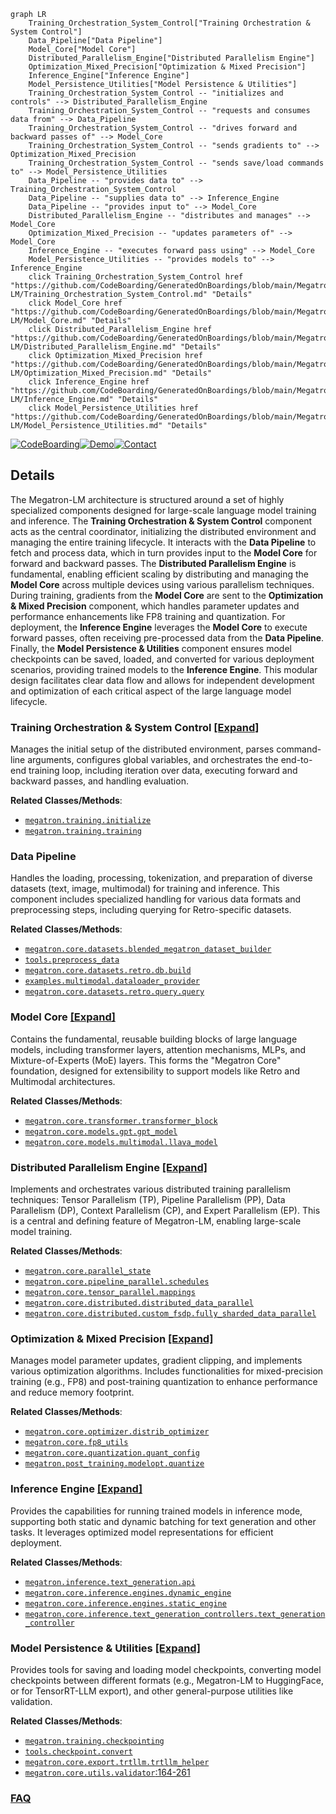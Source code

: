```mermaid
graph LR
    Training_Orchestration_System_Control["Training Orchestration & System Control"]
    Data_Pipeline["Data Pipeline"]
    Model_Core["Model Core"]
    Distributed_Parallelism_Engine["Distributed Parallelism Engine"]
    Optimization_Mixed_Precision["Optimization & Mixed Precision"]
    Inference_Engine["Inference Engine"]
    Model_Persistence_Utilities["Model Persistence & Utilities"]
    Training_Orchestration_System_Control -- "initializes and controls" --> Distributed_Parallelism_Engine
    Training_Orchestration_System_Control -- "requests and consumes data from" --> Data_Pipeline
    Training_Orchestration_System_Control -- "drives forward and backward passes of" --> Model_Core
    Training_Orchestration_System_Control -- "sends gradients to" --> Optimization_Mixed_Precision
    Training_Orchestration_System_Control -- "sends save/load commands to" --> Model_Persistence_Utilities
    Data_Pipeline -- "provides data to" --> Training_Orchestration_System_Control
    Data_Pipeline -- "supplies data to" --> Inference_Engine
    Data_Pipeline -- "provides input to" --> Model_Core
    Distributed_Parallelism_Engine -- "distributes and manages" --> Model_Core
    Optimization_Mixed_Precision -- "updates parameters of" --> Model_Core
    Inference_Engine -- "executes forward pass using" --> Model_Core
    Model_Persistence_Utilities -- "provides models to" --> Inference_Engine
    click Training_Orchestration_System_Control href "https://github.com/CodeBoarding/GeneratedOnBoardings/blob/main/Megatron-LM/Training_Orchestration_System_Control.md" "Details"
    click Model_Core href "https://github.com/CodeBoarding/GeneratedOnBoardings/blob/main/Megatron-LM/Model_Core.md" "Details"
    click Distributed_Parallelism_Engine href "https://github.com/CodeBoarding/GeneratedOnBoardings/blob/main/Megatron-LM/Distributed_Parallelism_Engine.md" "Details"
    click Optimization_Mixed_Precision href "https://github.com/CodeBoarding/GeneratedOnBoardings/blob/main/Megatron-LM/Optimization_Mixed_Precision.md" "Details"
    click Inference_Engine href "https://github.com/CodeBoarding/GeneratedOnBoardings/blob/main/Megatron-LM/Inference_Engine.md" "Details"
    click Model_Persistence_Utilities href "https://github.com/CodeBoarding/GeneratedOnBoardings/blob/main/Megatron-LM/Model_Persistence_Utilities.md" "Details"
```

[![CodeBoarding](https://img.shields.io/badge/Generated%20by-CodeBoarding-9cf?style=flat-square)](https://github.com/CodeBoarding/GeneratedOnBoardings)[![Demo](https://img.shields.io/badge/Try%20our-Demo-blue?style=flat-square)](https://www.codeboarding.org/demo)[![Contact](https://img.shields.io/badge/Contact%20us%20-%20contact@codeboarding.org-lightgrey?style=flat-square)](mailto:contact@codeboarding.org)

## Details

The Megatron-LM architecture is structured around a set of highly specialized components designed for large-scale language model training and inference. The **Training Orchestration & System Control** component acts as the central coordinator, initializing the distributed environment and managing the entire training lifecycle. It interacts with the **Data Pipeline** to fetch and process data, which in turn provides input to the **Model Core** for forward and backward passes. The **Distributed Parallelism Engine** is fundamental, enabling efficient scaling by distributing and managing the **Model Core** across multiple devices using various parallelism techniques. During training, gradients from the **Model Core** are sent to the **Optimization & Mixed Precision** component, which handles parameter updates and performance enhancements like FP8 training and quantization. For deployment, the **Inference Engine** leverages the **Model Core** to execute forward passes, often receiving pre-processed data from the **Data Pipeline**. Finally, the **Model Persistence & Utilities** component ensures model checkpoints can be saved, loaded, and converted for various deployment scenarios, providing trained models to the **Inference Engine**. This modular design facilitates clear data flow and allows for independent development and optimization of each critical aspect of the large language model lifecycle.

### Training Orchestration & System Control [[Expand]](./Training_Orchestration_System_Control.md)
Manages the initial setup of the distributed environment, parses command-line arguments, configures global variables, and orchestrates the end-to-end training loop, including iteration over data, executing forward and backward passes, and handling evaluation.


**Related Classes/Methods**:

- <a href="https://github.com/NVIDIA/Megatron-LM/blob/main/megatron/training/initialize.py" target="_blank" rel="noopener noreferrer">`megatron.training.initialize`</a>
- <a href="https://github.com/NVIDIA/Megatron-LM/blob/main/megatron/training/training.py" target="_blank" rel="noopener noreferrer">`megatron.training.training`</a>


### Data Pipeline
Handles the loading, processing, tokenization, and preparation of diverse datasets (text, image, multimodal) for training and inference. This component includes specialized handling for various data formats and preprocessing steps, including querying for Retro-specific datasets.


**Related Classes/Methods**:

- <a href="https://github.com/NVIDIA/Megatron-LM/blob/main/megatron/core/datasets/blended_megatron_dataset_builder.py" target="_blank" rel="noopener noreferrer">`megatron.core.datasets.blended_megatron_dataset_builder`</a>
- <a href="https://github.com/NVIDIA/Megatron-LM/blob/main/tools/preprocess_data.py" target="_blank" rel="noopener noreferrer">`tools.preprocess_data`</a>
- <a href="https://github.com/NVIDIA/Megatron-LM/blob/main/megatron/core/datasets/retro/db/build.py" target="_blank" rel="noopener noreferrer">`megatron.core.datasets.retro.db.build`</a>
- <a href="https://github.com/NVIDIA/Megatron-LM/blob/main/examples/multimodal/dataloader_provider.py" target="_blank" rel="noopener noreferrer">`examples.multimodal.dataloader_provider`</a>
- <a href="https://github.com/NVIDIA/Megatron-LM/blob/main/megatron/core/datasets/retro/query/query.py" target="_blank" rel="noopener noreferrer">`megatron.core.datasets.retro.query.query`</a>


### Model Core [[Expand]](./Model_Core.md)
Contains the fundamental, reusable building blocks of large language models, including transformer layers, attention mechanisms, MLPs, and Mixture-of-Experts (MoE) layers. This forms the "Megatron Core" foundation, designed for extensibility to support models like Retro and Multimodal architectures.


**Related Classes/Methods**:

- <a href="https://github.com/NVIDIA/Megatron-LM/blob/main/megatron/core/transformer/transformer_block.py" target="_blank" rel="noopener noreferrer">`megatron.core.transformer.transformer_block`</a>
- <a href="https://github.com/NVIDIA/Megatron-LM/blob/main/megatron/core/models/gpt/gpt_model.py" target="_blank" rel="noopener noreferrer">`megatron.core.models.gpt.gpt_model`</a>
- <a href="https://github.com/NVIDIA/Megatron-LM/blob/main/megatron/core/models/multimodal/llava_model.py" target="_blank" rel="noopener noreferrer">`megatron.core.models.multimodal.llava_model`</a>


### Distributed Parallelism Engine [[Expand]](./Distributed_Parallelism_Engine.md)
Implements and orchestrates various distributed training parallelism techniques: Tensor Parallelism (TP), Pipeline Parallelism (PP), Data Parallelism (DP), Context Parallelism (CP), and Expert Parallelism (EP). This is a central and defining feature of Megatron-LM, enabling large-scale model training.


**Related Classes/Methods**:

- <a href="https://github.com/NVIDIA/Megatron-LM/blob/main/megatron/core/parallel_state.py" target="_blank" rel="noopener noreferrer">`megatron.core.parallel_state`</a>
- <a href="https://github.com/NVIDIA/Megatron-LM/blob/main/megatron/core/pipeline_parallel/schedules.py" target="_blank" rel="noopener noreferrer">`megatron.core.pipeline_parallel.schedules`</a>
- <a href="https://github.com/NVIDIA/Megatron-LM/blob/main/megatron/core/tensor_parallel/mappings.py" target="_blank" rel="noopener noreferrer">`megatron.core.tensor_parallel.mappings`</a>
- <a href="https://github.com/NVIDIA/Megatron-LM/blob/main/megatron/core/distributed/distributed_data_parallel.py" target="_blank" rel="noopener noreferrer">`megatron.core.distributed.distributed_data_parallel`</a>
- <a href="https://github.com/NVIDIA/Megatron-LM/blob/main/megatron/core/distributed/custom_fsdp/fully_sharded_data_parallel.py" target="_blank" rel="noopener noreferrer">`megatron.core.distributed.custom_fsdp.fully_sharded_data_parallel`</a>


### Optimization & Mixed Precision [[Expand]](./Optimization_Mixed_Precision.md)
Manages model parameter updates, gradient clipping, and implements various optimization algorithms. Includes functionalities for mixed-precision training (e.g., FP8) and post-training quantization to enhance performance and reduce memory footprint.


**Related Classes/Methods**:

- <a href="https://github.com/NVIDIA/Megatron-LM/blob/main/megatron/core/optimizer/distrib_optimizer.py" target="_blank" rel="noopener noreferrer">`megatron.core.optimizer.distrib_optimizer`</a>
- <a href="https://github.com/NVIDIA/Megatron-LM/blob/main/megatron/core/fp8_utils.py" target="_blank" rel="noopener noreferrer">`megatron.core.fp8_utils`</a>
- <a href="https://github.com/NVIDIA/Megatron-LM/blob/main/megatron/core/quantization/quant_config.py" target="_blank" rel="noopener noreferrer">`megatron.core.quantization.quant_config`</a>
- <a href="https://github.com/NVIDIA/Megatron-LM/blob/main/examples/post_training/modelopt/quantize.py" target="_blank" rel="noopener noreferrer">`megatron.post_training.modelopt.quantize`</a>


### Inference Engine [[Expand]](./Inference_Engine.md)
Provides the capabilities for running trained models in inference mode, supporting both static and dynamic batching for text generation and other tasks. It leverages optimized model representations for efficient deployment.


**Related Classes/Methods**:

- <a href="https://github.com/NVIDIA/Megatron-LM/blob/main/megatron/inference/text_generation/api.py" target="_blank" rel="noopener noreferrer">`megatron.inference.text_generation.api`</a>
- <a href="https://github.com/NVIDIA/Megatron-LM/blob/main/megatron/core/inference/engines/dynamic_engine.py" target="_blank" rel="noopener noreferrer">`megatron.core.inference.engines.dynamic_engine`</a>
- <a href="https://github.com/NVIDIA/Megatron-LM/blob/main/megatron/core/inference/engines/static_engine.py" target="_blank" rel="noopener noreferrer">`megatron.core.inference.engines.static_engine`</a>
- <a href="https://github.com/NVIDIA/Megatron-LM/blob/main/megatron/core/inference/text_generation_controllers/text_generation_controller.py" target="_blank" rel="noopener noreferrer">`megatron.core.inference.text_generation_controllers.text_generation_controller`</a>


### Model Persistence & Utilities [[Expand]](./Model_Persistence_Utilities.md)
Provides tools for saving and loading model checkpoints, converting model checkpoints between different formats (e.g., Megatron-LM to HuggingFace, or for TensorRT-LLM export), and other general-purpose utilities like validation.


**Related Classes/Methods**:

- <a href="https://github.com/NVIDIA/Megatron-LM/blob/main/megatron/training/checkpointing.py" target="_blank" rel="noopener noreferrer">`megatron.training.checkpointing`</a>
- <a href="https://github.com/NVIDIA/Megatron-LM/blob/main/tools/checkpoint/convert.py" target="_blank" rel="noopener noreferrer">`tools.checkpoint.convert`</a>
- <a href="https://github.com/NVIDIA/Megatron-LM/blob/main/megatron/core/export/trtllm/trtllm_helper.py" target="_blank" rel="noopener noreferrer">`megatron.core.export.trtllm.trtllm_helper`</a>
- <a href="https://github.com/NVIDIA/Megatron-LM/blob/main/megatron/core/utils.py#L164-L261" target="_blank" rel="noopener noreferrer">`megatron.core.utils.validator`:164-261</a>




### [FAQ](https://github.com/CodeBoarding/GeneratedOnBoardings/tree/main?tab=readme-ov-file#faq)